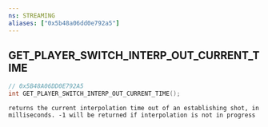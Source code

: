 ```yaml
---
ns: STREAMING
aliases: ["0x5b48a06dd0e792a5"]
---
```

## GET_PLAYER_SWITCH_INTERP_OUT_CURRENT_TIME

```c
// 0x5B48A06DD0E792A5
int GET_PLAYER_SWITCH_INTERP_OUT_CURRENT_TIME();
```

```
returns the current interpolation time out of an establishing shot, in milliseconds. -1 will be returned if interpolation is not in progress
```
